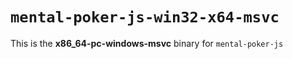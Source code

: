 # `mental-poker-js-win32-x64-msvc`

This is the **x86_64-pc-windows-msvc** binary for `mental-poker-js`
